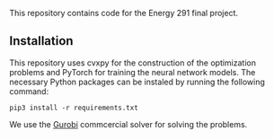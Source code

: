 This repository contains code for the Energy 291 final project.

## Installation ##
This repository uses cvxpy for the construction of the optimization problems and PyTorch for training the neural network models. The necessary Python packages can be instaled by running the following command:
```
pip3 install -r requirements.txt
```

We use the [Gurobi](https://support.gurobi.com/hc/en-us/community/posts/360046430451/comments/360005981732) commcercial solver for solving the problems.
